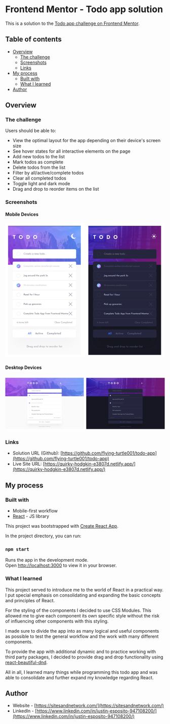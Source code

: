 # Frontend Mentor - Todo app solution

This is a solution to the [Todo app challenge on Frontend Mentor](https://www.frontendmentor.io/challenges/todo-app-Su1_KokOW).

## Table of contents

- [Overview](#overview)
  - [The challenge](#the-challenge)
  - [Screenshots](#screenshots)
  - [Links](#links)
- [My process](#my-process)
  - [Built with](#built-with)
  - [What I learned](#what-i-learned)
- [Author](#author)

## Overview

### The challenge

Users should be able to:

- View the optimal layout for the app depending on their device's screen size
- See hover states for all interactive elements on the page
- Add new todos to the list
- Mark todos as complete
- Delete todos from the list
- Filter by all/active/complete todos
- Clear all completed todos
- Toggle light and dark mode
- Drag and drop to reorder items on the list

### Screenshots

#### Mobile Devices

![](./src/assets/screenshots-todo-app-mobile.png)

#### Desktop Devices

![](./src/assets/screenshots-todo-app-desktop.png)

### Links

- Solution URL (Github): [https://github.com/flying-turtle001/todo-app](https://github.com/flying-turtle001/todo-app)
- Live Site URL: [https://quirky-hodgkin-e3807d.netlify.app/](https://quirky-hodgkin-e3807d.netlify.app/)

## My process

### Built with

- Mobile-first workflow
- [React](https://reactjs.org/) - JS library

This project was bootstrapped with [Create React App](https://github.com/facebook/create-react-app).

In the project directory, you can run:

### `npm start`

Runs the app in the development mode.\
Open [http://localhost:3000](http://localhost:3000) to view it in your browser.

### What I learned

This project served to introduce me to the world of React in a practical way. I put special emphasis on consolidating and expanding the basic concepts and principles of React.

For the styling of the components I decided to use CSS Modules. This allowed me to give each component its own specific style without the risk of influencing other components with this styling.

I made sure to divide the app into as many logical and useful components as possible to test the general workflow and the work with many different components.

To provide the app with additional dynamic and to practice working with third party packages, I decided to provide drag and drop functionality using [react-beautiful-dnd](https://github.com/atlassian/react-beautiful-dnd).

All in all, I learned many things while programming this todo app and was able to consolidate and further expand my knowledge regarding React.

## Author

- Website - [https://sitesandnetwork.com/](https://sitesandnetwork.com/)
- LinkedIn - [https://www.linkedin.com/in/justin-esposito-947108200/](https://www.linkedin.com/in/justin-esposito-947108200/)
